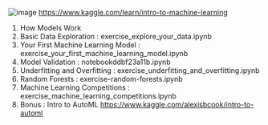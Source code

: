 ![image](https://user-images.githubusercontent.com/54256479/129131305-0fc57674-b6af-4a39-9289-15e2878892ab.png)
https://www.kaggle.com/learn/intro-to-machine-learning
1. How Models Work
2. Basic Data Exploration : exercise_explore_your_data.ipynb
3. Your First Machine Learning Model : exercise_your_first_machine_learning_model.ipynb
4. Model Validation : notebookddbf23a11b.ipynb
5. Underfitting and Overfitting : exercise_underfitting_and_overfitting.ipynb
6. Random Forests : exercise-random-forests.ipynb
7. Machine Learning Competitions : exercise_machine_learning_competitions.ipynb
8. Bonus : Intro to AutoML https://www.kaggle.com/alexisbcook/intro-to-automl
